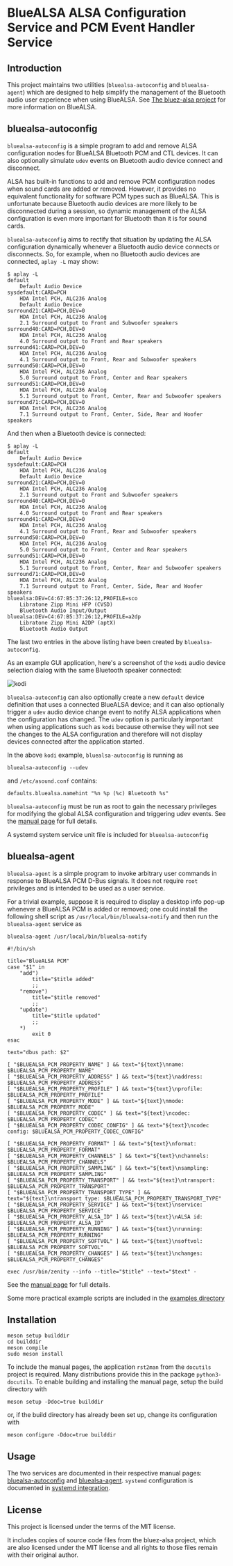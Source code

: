 # BlueALSA ALSA Configuration Service and PCM Event Handler Service

## Introduction

This project maintains two utilities (`bluealsa-autoconfig` and
`bluealsa-agent`) which are designed to help simplify the management of the
Bluetooth audio user experience when using BlueALSA. See
[The bluez-alsa project](https://github.com/arkq/bluez-alsa) for more
information on BlueALSA.

## bluealsa-autoconfig

`bluealsa-autoconfig` is a simple program to add and remove ALSA configuration
nodes for BlueALSA Bluetooth PCM and CTL devices. It can also optionally
simulate `udev` events on Bluetooth audio device connect and disconnect.

ALSA has built-in functions to add and remove PCM configuration nodes when
sound cards are added or removed. However, it provides no equivalent
functionality for software PCM types such as BlueALSA. This is unfortunate
because Bluetooth audio devices are more likely to be disconnected during a
session, so dynamic management of the ALSA configuration is even more important
for Bluetooth than it is for sound cards.

`bluealsa-autoconfig` aims to rectify that situation by updating the ALSA
configuration dynamically whenever a Bluetooth audio device connects or
disconnects. So, for example, when no Bluetooth audio devices are connected,
`aplay -L` may show:
```
$ aplay -L
default
    Default Audio Device
sysdefault:CARD=PCH
    HDA Intel PCH, ALC236 Analog
    Default Audio Device
surround21:CARD=PCH,DEV=0
    HDA Intel PCH, ALC236 Analog
    2.1 Surround output to Front and Subwoofer speakers
surround40:CARD=PCH,DEV=0
    HDA Intel PCH, ALC236 Analog
    4.0 Surround output to Front and Rear speakers
surround41:CARD=PCH,DEV=0
    HDA Intel PCH, ALC236 Analog
    4.1 Surround output to Front, Rear and Subwoofer speakers
surround50:CARD=PCH,DEV=0
    HDA Intel PCH, ALC236 Analog
    5.0 Surround output to Front, Center and Rear speakers
surround51:CARD=PCH,DEV=0
    HDA Intel PCH, ALC236 Analog
    5.1 Surround output to Front, Center, Rear and Subwoofer speakers
surround71:CARD=PCH,DEV=0
    HDA Intel PCH, ALC236 Analog
    7.1 Surround output to Front, Center, Side, Rear and Woofer speakers
```
And then when a Bluetooth device is connected:
```
$ aplay -L
default
    Default Audio Device
sysdefault:CARD=PCH
    HDA Intel PCH, ALC236 Analog
    Default Audio Device
surround21:CARD=PCH,DEV=0
    HDA Intel PCH, ALC236 Analog
    2.1 Surround output to Front and Subwoofer speakers
surround40:CARD=PCH,DEV=0
    HDA Intel PCH, ALC236 Analog
    4.0 Surround output to Front and Rear speakers
surround41:CARD=PCH,DEV=0
    HDA Intel PCH, ALC236 Analog
    4.1 Surround output to Front, Rear and Subwoofer speakers
surround50:CARD=PCH,DEV=0
    HDA Intel PCH, ALC236 Analog
    5.0 Surround output to Front, Center and Rear speakers
surround51:CARD=PCH,DEV=0
    HDA Intel PCH, ALC236 Analog
    5.1 Surround output to Front, Center, Rear and Subwoofer speakers
surround71:CARD=PCH,DEV=0
    HDA Intel PCH, ALC236 Analog
    7.1 Surround output to Front, Center, Side, Rear and Woofer speakers
bluealsa:DEV=C4:67:B5:37:26:12,PROFILE=sco
    Libratone Zipp Mini HFP (CVSD)
    Bluetooth Audio Input/Output
bluealsa:DEV=C4:67:B5:37:26:12,PROFILE=a2dp
    Libratone Zipp Mini A2DP (aptX)
    Bluetooth Audio Output
```

The last two entries in the above listing have been created by
`bluealsa-autoconfig`.

As an example GUI application, here's a screenshot of the `kodi` audio device
selection dialog with the same Bluetooth speaker connected:

![kodi](https://github.com/borine/bluealsa-autoconfig/assets/32966433/83dda446-6c56-4e01-b61a-d158f386a645)

`bluealsa-autoconfig` can also optionally create a new `default` device
definition that uses a connected BlueALSA device; and it can also optionally
trigger a `udev` audio device change event to notify ALSA applications when
the configuration has changed. The `udev` option is particularly important when
using applications such as `kodi` because otherwise they will not see the
changes to the ALSA configuration and therefore will not display devices
connected after the application started.

In the above `kodi` example, `bluealsa-autoconfig` is running as
```
bluealsa-autoconfig --udev
```
and `/etc/asound.conf` contains:
```
defaults.bluealsa.namehint "%n %p (%c) Bluetooth %s"
```

`bluealsa-autoconfig` must be run as root to gain the necessary privileges
for modifying the global ALSA configuration and triggering udev events. See
the [manual page](./bluealsa-autoconfig.8.rst.in) for full details.

A systemd system service unit file is included for `bluealsa-autoconfig`

## bluealsa-agent

`bluealsa-agent` is a simple program to invoke arbitrary user commands in
response to BlueALSA PCM D-Bus signals. It does not require `root` privileges
and is intended to be used as a user service.

For a trivial example, suppose it is required to display a desktop info pop-up
whenever a BlueALSA PCM is added or removed; one could install the following
shell script as `/usr/local/bin/bluealsa-notify` and then run the
`bluealsa-agent` service as
```
bluealsa-agent /usr/local/bin/bluealsa-notify
```

```
#!/bin/sh

title="BlueALSA PCM"
case "$1" in
	"add")
		title="$title added"
		;;
	"remove")
		title="$title removed"
		;;
	"update")
		title="$title updated"
		;;
	*)
		exit 0
esac

text="dbus path: $2"

[ "$BLUEALSA_PCM_PROPERTY_NAME" ] && text="${text}\nname: $BLUEALSA_PCM_PROPERTY_NAME"
[ "$BLUEALSA_PCM_PROPERTY_ADDRESS" ] && text="${text}\naddress: $BLUEALSA_PCM_PROPERTY_ADDRESS"
[ "$BLUEALSA_PCM_PROPERTY_PROFILE" ] && text="${text}\nprofile: $BLUEALSA_PCM_PROPERTY_PROFILE"
[ "$BLUEALSA_PCM_PROPERTY_MODE" ] && text="${text}\nmode: $BLUEALSA_PCM_PROPERTY_MODE"
[ "$BLUEALSA_PCM_PROPERTY_CODEC" ] && text="${text}\ncodec: $BLUEALSA_PCM_PROPERTY_CODEC"
[ "$BLUEALSA_PCM_PROPERTY_CODEC_CONFIG" ] && text="${text}\ncodec config: $BLUEALSA_PCM_PROPERTY_CODEC_CONFIG"

[ "$BLUEALSA_PCM_PROPERTY_FORMAT" ] && text="${text}\nformat: $BLUEALSA_PCM_PROPERTY_FORMAT"
[ "$BLUEALSA_PCM_PROPERTY_CHANNELS" ] && text="${text}\nchannels: $BLUEALSA_PCM_PROPERTY_CHANNELS"
[ "$BLUEALSA_PCM_PROPERTY_SAMPLING" ] && text="${text}\nsampling: $BLUEALSA_PCM_PROPERTY_SAMPLING"
[ "$BLUEALSA_PCM_PROPERTY_TRANSPORT" ] && text="${text}\ntransport: $BLUEALSA_PCM_PROPERTY_TRANSPORT"
[ "$BLUEALSA_PCM_PROPERTY_TRANSPORT_TYPE" ] && text="${text}\ntransport type: $BLUEALSA_PCM_PROPERTY_TRANSPORT_TYPE"
[ "$BLUEALSA_PCM_PROPERTY_SERVICE" ] && text="${text}\nservice: $BLUEALSA_PCM_PROPERTY_SERVICE"
[ "$BLUEALSA_PCM_PROPERTY_ALSA_ID" ] && text="${text}\nALSA id: $BLUEALSA_PCM_PROPERTY_ALSA_ID"
[ "$BLUEALSA_PCM_PROPERTY_RUNNING" ] && text="${text}\nrunning: $BLUEALSA_PCM_PROPERTY_RUNNING"
[ "$BLUEALSA_PCM_PROPERTY_SOFTVOL" ] && text="${text}\nsoftvol: $BLUEALSA_PCM_PROPERTY_SOFTVOL"
[ "$BLUEALSA_PCM_PROPERTY_CHANGES" ] && text="${text}\nchanges: $BLUEALSA_PCM_PROPERTY_CHANGES"

exec /usr/bin/zenity --info --title="$title" --text="$text" -
```
See the [manual page](./bluealsa-agent.8.rst.in) for full details.

Some more practical example scripts are included in the [examples directory](./examples/examples.md)

## Installation

```
meson setup builddir
cd builddir
meson compile
sudo meson install
```

To include the manual pages, the application `rst2man` from the `docutils` project is required. Many distributions provide this in the package `python3-docutils`. To enable building and installing the manual page, setup the build directory with
```
meson setup -Ddoc=true builddir
```
or, if the build directory has already been set up, change its configuration with
```
meson configure -Ddoc=true builddir
```

## Usage

The two services are documented in their respective manual pages: [bluealsa-autoconfig](./bluealsa-autoconfig.8.rst.in) and [bluealsa-agent](./bluealsa-agent.8.rst.in). `systemd` configuration is documented in [systemd integration](./systemd-integration.md).

## License

This project is licensed under the terms of the MIT license.

It includes copies of source code files from the bluez-alsa project, which are also licensed under the MIT license and all rights to those files remain with their original author.
